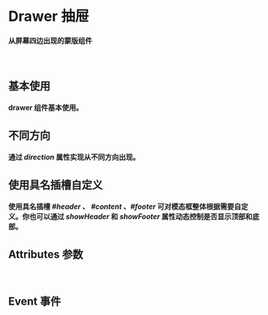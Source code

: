 <script setup>
import demo1 from './demo1.vue'
import demo2 from './demo2.vue'
import demo3 from './demo3.vue'
import Attributes from './Attributes.vue'
import Event from './Events.vue'
import preview from '@/components/preview.vue'
</script>

# Drawer 抽屉

#### 从屏幕四边出现的蒙版组件

<br/>

## 基本使用

#### drawer 组件基本使用。

<div class="componetnsBox">
  <demo1/>
</div>
<preview compName="drawer" demoName="demo1"/>

## 不同方向

#### 通过 _direction_ 属性实现从不同方向出现。

<div class="componetnsBox">
  <demo2/>
</div>
<preview compName="drawer" demoName="demo2"/>

## 使用具名插槽自定义

#### 使用具名插槽 _#header_ 、 _#content_ 、_#footer_ 可对模态框整体根据需要自定义。你也可以通过 _showHeader_ 和 _showFooter_ 属性动态控制是否显示顶部和底部。

<div class="componetnsBox">
  <demo3/>
</div>
<preview compName="drawer" demoName="demo3"/>

## Attributes 参数

<Attributes/>
<br/>

## Event 事件

<Event/>
<br/>
